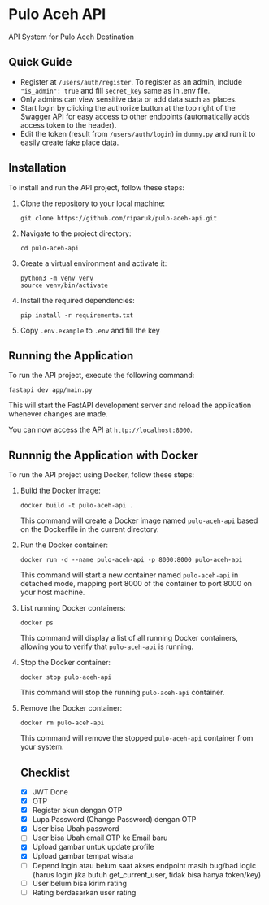 # Pulo Aceh API
API System for Pulo Aceh Destination

## Quick Guide

- Register at `/users/auth/register`. To register as an admin, include `"is_admin": true` and fill `secret_key` same as in .env file.
- Only admins can view sensitive data or add data such as places.
- Start login by clicking the authorize button at the top right of the Swagger API for easy access to other endpoints (automatically adds access token to the header).
- Edit the token (result from `/users/auth/login`) in `dummy.py` and run it to easily create fake place data.

## Installation
To install and run the API project, follow these steps:

1. Clone the repository to your local machine:

    ```shell
    git clone https://github.com/riparuk/pulo-aceh-api.git
    ```

2. Navigate to the project directory:

    ```shell
    cd pulo-aceh-api
    ```

3. Create a virtual environment and activate it:

    ```shell
    python3 -m venv venv
    source venv/bin/activate
    ```

4. Install the required dependencies:

    ```shell
    pip install -r requirements.txt
    ```

5. Copy `.env.example` to `.env` and fill the key

## Running the Application

To run the API project, execute the following command:

```shell
fastapi dev app/main.py
```

This will start the FastAPI development server and reload the application whenever changes are made.

You can now access the API at `http://localhost:8000`.

## Runnnig the Application with Docker

To run the API project using Docker, follow these steps:

1. Build the Docker image:

    ```shell
    docker build -t pulo-aceh-api .
    ```

    This command will create a Docker image named `pulo-aceh-api` based on the Dockerfile in the current directory.

2. Run the Docker container:

    ```shell
    docker run -d --name pulo-aceh-api -p 8000:8000 pulo-aceh-api
    ```

    This command will start a new container named `pulo-aceh-api` in detached mode, mapping port 8000 of the container to port 8000 on your host machine.

3. List running Docker containers:

    ```shell
    docker ps
    ```

    This command will display a list of all running Docker containers, allowing you to verify that `pulo-aceh-api` is running.

4. Stop the Docker container:

    ```shell
    docker stop pulo-aceh-api
    ```

    This command will stop the running `pulo-aceh-api` container.

5. Remove the Docker container:

    ```shell
    docker rm pulo-aceh-api
    ```

    This command will remove the stopped `pulo-aceh-api` container from your system.

    ## Checklist

    - [x] JWT Done
    - [x] OTP
    - [x] Register akun dengan OTP
    - [x] Lupa Password (Change Password) dengan OTP
    - [x] User bisa Ubah password
    - [ ] User bisa Ubah email OTP ke Email baru
    - [X] Upload gambar untuk update profile 
    - [X] Upload gambar tempat wisata 
    - [ ] Depend login atau belum saat akses endpoint masih bug/bad logic (harus login jika butuh get_current_user, tidak bisa hanya token/key)
    - [ ] User belum bisa kirim rating
    - [ ] Rating berdasarkan user rating
